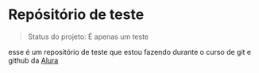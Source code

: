 <h1>Repósitório de teste</h1>

> Status do projeto: É apenas um teste

<p>esse é um repositório de teste que estou fazendo durante o curso de git e github da <a href="https://www.alura.com.br">Alura</a></p>